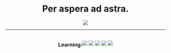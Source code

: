 <h1 align="center">Per aspera ad astra. </h1> 
<p align="center">
<img src="https://media0.giphy.com/media/Fbox1ygIqnga5dLinz/giphy-downsized-large.gif" style="width=200px; height=200px"/>
</p>

<hr>

<div style= "display: flex; justify-content: center; align-items: center">
  <h3 align="center">Learning:</h3>
  <p align="center">
<img src="https://img.shields.io/badge/HTML5-E34F26?style=for-the-badge&logo=html5&logoColor=white"/>
<img src="https://img.shields.io/badge/CSS3-1572B6?style=for-the-badge&logo=css3&logoColor=white"/>
<img src="https://img.shields.io/badge/JavaScript-F7DF1E?style=for-the-badge&logo=javascript&logoColor=black"/>
<img src="https://img.shields.io/badge/C%2B%2B-00599C?style=for-the-badge&logo=c%2B%2B&logoColor=white"/>
<img src="https://img.shields.io/badge/Python-3776AB?style=for-the-badge&logo=python&logoColor=white"/>
    </p>
</div>
